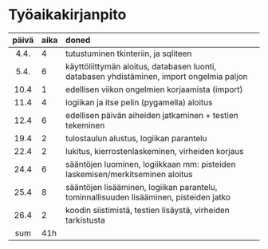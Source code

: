 # Työaikakirjanpito

| päivä | aika | doned  |
| :----:|:-----| :-----|
| 4.4. | 4    | tutustuminen tkinteriin, ja sqliteen |
| 5.4. | 6    | käyttöliittymän aloitus, databasen luonti, databasen yhdistäminen, import ongelmia paljon |
| 10.4 | 1    | edellisen viikon ongelmien korjaamista (import) |
| 11.4 | 4    | logiikan ja itse pelin (pygamella) aloitus |
| 12.4 | 6    | edellisen päivän aiheiden jatkaminen + testien tekeminen |
| 19.4 | 2    | tulostaulun alustus, logiikan parantelu |
| 22.4 | 2    | lukitus, kierrostenlaskeminen, virheiden korjaus |
| 24.4 | 6    | sääntöjen luominen, logiikkaan mm: pisteiden laskemisen/merkitseminen aloitus |
| 25.4 | 8    | sääntöjen lisääminen, logiikan parantelu, tominnallisuuden lisääminen, pisteiden jatko |
| 26.4 | 2    | koodin siistimistä, testien lisäystä, virheiden tarkistusta |
| sum  | 41h  |  
